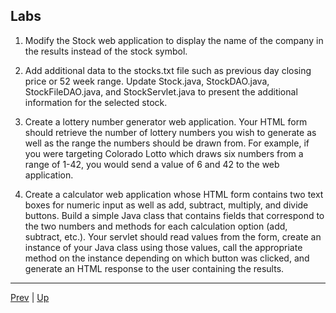 ## Labs

1. Modify the Stock web application to display the name of the company in the results instead of the stock symbol.

1. Add additional data to the stocks.txt file such as previous day closing price or 52 week range.  Update Stock.java, StockDAO.java, StockFileDAO.java, and StockServlet.java to present the additional information for the selected stock.

1. Create a lottery number generator web application. Your HTML form should retrieve the number of lottery numbers you wish to generate as well as the range the numbers should be drawn from.  For example, if you were targeting Colorado Lotto which draws six numbers from a range of 1-42, you would send a value of 6 and 42 to the web application.

1. Create a calculator web application whose HTML form contains two text boxes for numeric input as well as add, subtract, multiply, and divide buttons. Build a simple Java class that contains fields that correspond to the two numbers and methods for each calculation option (add, subtract, etc.).  Your servlet should read values from the form, create an instance of your Java class using those values, call the appropriate method on the instance depending on which button was clicked, and generate an HTML response to the user containing the results.

<hr>

[Prev](04-WebServletAnnotation.md) | [Up](../README.md)
